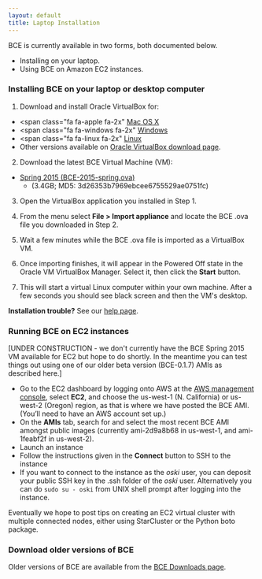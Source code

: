 ```yaml
---
layout: default
title: Laptop Installation
---
```


BCE is currently available in two forms, both documented below.

  - Installing on your laptop.
  - Using BCE on Amazon EC2 instances.

### Installing BCE on your laptop or desktop computer

1) Download and install Oracle VirtualBox for:

  - <span class="fa fa-apple fa-2x"<span></span> [Mac OS X](http://download.virtualbox.org/virtualbox/4.3.20/VirtualBox-4.3.20-96996-OSX.dmg)
  - <span class="fa fa-windows fa-2x"<span></span> [Windows](http://download.virtualbox.org/virtualbox/4.3.20/VirtualBox-4.3.20-96997-Win.exe)
  - <span class="fa fa-linux fa-2x"<span></span> [Linux](https://www.virtualbox.org/wiki/Linux_Downloads)
  - Other versions available on [Oracle VirtualBox download page](https://www.virtualbox.org/wiki/Downloads).

2) Download the latest BCE Virtual Machine (VM):

  - [Spring 2015 (BCE-2015-spring.ova)](https://berkeley.box.com/s/2g9x9c3q7qwhb9e4trwc) 
    - (3.4GB; MD5: 3d26353b7969ebcee6755529ae0751fc)

3) Open the VirtualBox application you installed in Step 1.

4) From the menu select **File > Import appliance** and locate the BCE .ova file you downloaded in Step 2.

5) Wait a few minutes while the BCE .ova file is imported as a VirtualBox VM.

6) Once importing finishes, it will appear in the Powered Off state in the Oracle VM VirtualBox Manager. Select it, then click the **Start** button.

7) This will start a virtual Linux computer within your own machine.
  After a few seconds you should see black screen and then the VM's
  desktop.

**Installation trouble?** See our [help page](help.html).

### Running BCE on EC2 instances

[UNDER CONSTRUCTION - we don't currently have the BCE Spring 2015 VM available for EC2 but hope to do shortly. In the meantime you can test things out using one of our older beta version (BCE-0.1.7) AMIs as described here.]

  - Go to the EC2 dashboard by logging onto AWS at the [AWS management console](https://console.aws.amazon.com/?nc2=h_m_mc), select **EC2**, and choose the us-west-1 (N. California) or us-west-2 (Oregon) region, as that is where we have posted the BCE AMI. (You’ll need to have an AWS account set up.)
  - On the **AMIs** tab, search for and select the most recent BCE AMI amongst public images (currently ami-2d9a8b68 in us-west-1, and ami-1feabf2f in us-west-2).
  - Launch an instance
  - Follow the instructions given in the **Connect** button to SSH to the instance
  - If you want to connect to the instance as the *oski* user, you can deposit your public SSH key in the .ssh folder of the *oski* user. Alternatively you can do ````sudo su - oski```` from UNIX shell prompt after logging into the instance.

Eventually we hope to post tips on creating an EC2 virtual cluster with multiple connected nodes, either using StarCluster or the Python boto package.

### Download older versions of BCE

Older versions of BCE are available from the [BCE Downloads page](/bce-documentation/downloads.html).
